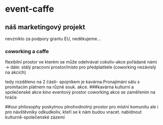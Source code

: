 # event-caffe
## náš marketingový projekt
<a> nevzniklo za podpory grantu EU, neděkujeme... </a>
### coworking a caffe
<a>
flexibilní prostor ve kterém se může odehrávat cokoliv-akce pořádané námi   → 
dále:
stálý pracovní prostor/místo pro předplatitele
(coworking nezávislý na akcích)

tedy rozděleno na 2 části- spojníkem je kavárna.Pronajímání sálu s promítacím plátnem na různé souk. akce.</a>
###kavárna
<a>kulturní a společenské akce
kino
eventový prostor
coworking
akce se zaměřením na hráče</a>

##our philosophy
<a>poskytnou plnohodnotný prostor pro místní komunitu ale i pro návštěvníky odkudkoliv, kteří se k nám budou vracet.
nabídnout kulturně-společenské zázemí</a>

